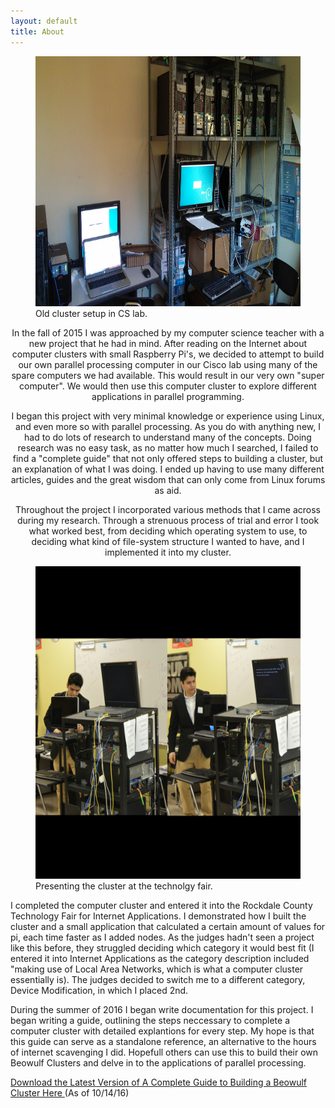 ```yaml
---
layout: default
title: About
---
```


<figure>
  <img src="/images/clusters.jpg" alt="cluster" height="400" width="700">
  <figcaption>Old cluster setup in CS lab.</figcaption>
</figure>
<center>
<div>
In the fall of 2015 I was approached by my computer science teacher with a new project that he had in mind. After reading on the Internet about computer clusters with small Raspberry Pi's, we decided to attempt to build our own parallel processing computer in our Cisco lab using many of the spare computers we had available. This would result in our very own "super computer". We would then use this computer cluster to explore different applications in parallel programming.

I began this project with very minimal knowledge or experience using Linux, and even more so with parallel processing. As you do with anything new, I had to do lots of research to understand many of the concepts. Doing research was no easy task, as no matter how much I searched, I failed to find a "complete guide" that not only offered steps to building a cluster, but an explanation of what I was doing. I ended up having to use many different articles, guides and the great wisdom that can only come from Linux forums as aid.

Throughout the project I incorporated various methods that I came across during my research. Through a strenuous process of trial and error I took what worked best, from deciding which operating system to use, to deciding what kind of file-system structure I wanted to have, and I implemented it into my cluster. 
</div>
</center>
<p align="center">
 
<figure>
  <img src="/images/clus.jpg" alt="clus" height="500" width="800">
  <figcaption>Presenting the cluster at the technolgy fair. </figcaption>
</figure>
</p>

I completed the computer cluster and entered it into the Rockdale County Technology Fair for Internet Applications. I demonstrated how I built the cluster and a small application that calculated a certain amount of values for pi, each time faster as I added nodes. As the judges hadn't seen a project like this before, they struggled deciding which category it would best fit (I entered it into Internet Applications as the category description included "making use of Local Area Networks, which is what a computer cluster essentially is). The judges decided to switch me to a different category, Device Modification, in which I placed 2nd. 


During the summer of 2016 I began write  documentation for this project. I began writing a guide, outlining the steps neccessary to complete a computer cluster with detailed explantions for every step. My hope is that this guide can serve as a standalone reference, an alternative to the hours of internet scavenging I did. Hopefull others can use this to build their own Beowulf Clusters and delve in to the applications of parallel processing. 

<a href="https://github.com/luisp23/luisp23.github.io/blob/master/projects/BeowulfClusterGuideLP.pdf "> Download the Latest Version of A Complete Guide to Building a
Beowulf Cluster Here </a> (As of 10/14/16)
